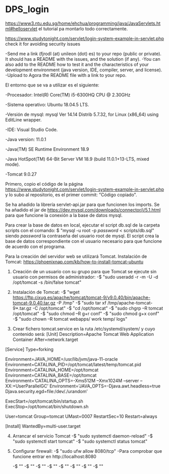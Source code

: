 # DPS_login
https://www3.ntu.edu.sg/home/ehchua/programming/java/JavaServlets.html#helloservlet el tutorial pa montarlo todo correctamente. 


https://www.studytonight.com/servlet/login-system-example-in-servlet.php check it for avoiding security issues

-Send me a link (fjrodl (at) unileon (dot) es) to your repo (public or
private). It should has a README with the issues, and the solution
(if any).
-You can also add to the README how to test it and the
characteristics of your development environment (java version, IDE,
compiler, server, and license).
-Upload to Agora the README file with a link to your repo.


El entorno que se va a utilizar es el siguiente:

-Procesador: Intel(R) Core(TM) i5-6300HQ CPU @ 2.30GHz

-Sistema operativo: Ubuntu 18.04.5 LTS.

-Versión de mysql: mysql  Ver 14.14 Distrib 5.7.32, for Linux (x86_64) using  EditLine wrapper.

-IDE: Visual Studio Code.

-Java version: 11.0.1

-Java(TM) SE Runtime Environment 18.9

-Java HotSpot(TM) 64-Bit Server VM 18.9 (build 11.0.1+13-LTS, mixed mode).

-Tomcat 9.0.27


Primero, copio el código de la página https://www.studytonight.com/servlet/login-system-example-in-servlet.php y lo subo al repositorio, es el primer commit: "Código copiado". 


Se ha añadido la librería servlet-api.jar para que funcionen los imports.
Se ha añadido el jar de https://dev.mysql.com/downloads/connector/j/5.1.html para que funcione la conexión a la base de datos mysql.


Para crear la base de datos en local, ejecutar el script db.sql de la carpeta scripts con el comando: 
$ "mysql -u root -p _password_ < scripts/db.sql" siendo _password_ la contraseña del usuario root de mysql.
El script crea la base de datos correspondiente con el usuario necesario para que funcione de acuerdo con el programa. 


Para la creación del servidor web se utilizará Tomcat. Instalación de Tomcat: https://phoenixnap.com/kb/how-to-install-tomcat-ubuntu

1) Creación de un usuario con su grupo para que Tomcat se ejecute sin usuario con permisos de administrador:
    -$ "sudo useradd -r -m -U -d /opt/tomcat -s /bin/false tomcat"

2) Instalación de Tomcat:
    -$ "wget https://ftp.cixug.es/apache/tomcat/tomcat-9/v9.0.40/bin/apache-tomcat-9.0.40.tar.gz -P /tmp"
    -$ "sudo tar xf /tmp/apache-tomcat-9*.tar.gz -C /opt/tomcat"
    -$ "cd /opt/tomcat"
    -$ "sudo chgrp –R tomcat /opt/tomcat"
    -$ "sudo chmod –R g+r conf"
    -$ "sudo chmod g+x conf"
    -$ "sudo chown –R tomcat webapps/ work temp/ logs"

3) Crear fichero tomcat.service en la ruta /etc/systemd/system/ y cuyo contenido será:
[Unit]
Description=Apache Tomcat Web Application Container
After=network.target

[Service]
Type=forking

Environment=JAVA_HOME=/usr/lib/jvm/java-11-oracle
Environment=CATALINA_PID=/opt/tomcat/latest/temp/tomcat.pid
Environment=CATALINA_HOME=/opt/tomcat
Environment=CATALINA_BASE=/opt/tomcat
Environment=’CATALINA_OPTS=-Xms512M –Xmx1024M –server –XX:+UserParallelGC’
Environment=’JAVA_OPTS=-Djava.awt.headless=true Djava.security.egd=file:/dev/./urandom’

ExecStart=/opt/tomcat/bin/startup.sh
ExecStop=/opt/tomcat/bin/shutdown.sh

User=tomcat
Group=tomcat
UMast=0007
RestartSec=10
Restart=always

[Install]
WantedBy=multi-user.target

4) Arrancar el servicio Tomcat
    -$ "sudo systemctl daemon-reload"
    -$ "sudo systemctl start tomcat"
    -$ "sudo systemctl status tomcat"

5) Configurar firewall:
    -$ "sudo ufw allow 8080/tcp"
    -Para comprobar que funcione entrar en http://localhost:8080

    -$ ""
    -$ ""
    -$ ""
    -$ ""
    -$ ""
    -$ ""
    -$ ""
    -$ ""



